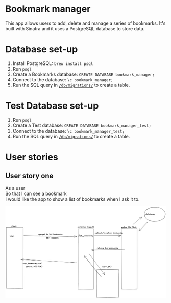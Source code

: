 # Bookmark manager

This app allows users to add, delete and manage a series of bookmarks.
It's built with Sinatra and it uses a PostgreSQL database to store data.

# Database set-up

1. Install PostgreSQL: `brew install psql`
2. Run `psql`
3. Create a Bookmarks database: `CREATE DATABASE bookmark_manager;`
4. Connect to the database: `\c bookmark_manager;`
5. Run the SQL query in [`/db/migrations/`](./db/migrations/01_create_bookmarks_table.sql) to create a table.

# Test Database set-up

1. Run `psql`
2. Create a Test database: `CREATE DATABASE bookmark_manager_test;`
3. Connect to the database: `\c bookmark_manager_test;`
4. Run the SQL query in [`/db/migrations/`](./db/migrations/01_create_bookmarks_table.sql) to create a table.

# User stories

## User story one

As a user\
So that I can see a bookmark\
I would like the app to show a list of bookmarks when I ask it to.

![](./01-user-story-domain-model.png)